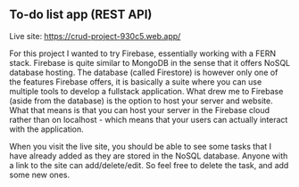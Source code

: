 ## To-do list app (REST API)

Live site: https://crud-project-930c5.web.app/

For this project I wanted to try Firebase, essentially working with a FERN stack. Firebase is quite similar to MongoDB in the sense that it offers NoSQL database hosting. The database (called Firestore) is however only one of the features Firebase offers, it is basically a suite where you can use multiple tools to develop a fullstack application. What drew me to Firebase (aside from the database) is the option to host your server and website. What that means is that you can host your server in the Firebase cloud rather than on localhost - which means that your users can actually interact with the application.

When you visit the live site, you should be able to see some tasks that I have already added as they are stored in the NoSQL database. Anyone with a link to the site can add/delete/edit. So feel free to delete the task, and add some new ones. 



